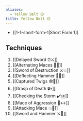 ```yaml
---
aliases:
  - Yellow Belt 🟡
title: Yellow Belt 🟡
---
```


- [[1-1-short-form-1|Short Form 1]]

## Techniques

1. [[Delayed Sword ⏰⚔️]]
2. [[Alternating Maces 🔄✊]]
3. [[Sword of Destruction ⚔️💥]]
4. [[Deflecting Hammer 🤺🔨]]
5. [[Captured Twigs 🕸️🌿]]
6. [[Grasp of Death 🔒💀]]
7. [[Checking the Storm ✔️⛈️]]
8. [[Mace of Aggression 🔨↔️]]
9. [[Attacking Mace 💥👊]]
10. [[Sword and Hammer ⚔️🔨]]

